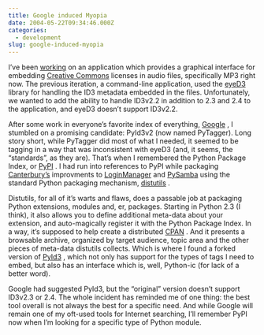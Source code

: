```yaml
---
title: Google induced Myopia
date: 2004-05-22T09:34:46.000Z
categories:
  - development
slug: google-induced-myopia
---
```

I’ve been [working][1]  on an application which provides a graphical interface for embedding [Creative Commons][2]  licenses in audio files, specifically MP3 right now. The previous iteration, a command-line application, used the [eyeD3][3]  library for handling the ID3 metadata embedded in the files. Unfortunately, we wanted to add the ability to handle ID3v2.2 in addition to 2.3 and 2.4 to the application, and eyeD3 doesn’t support ID3v2.2.

After some work in everyone’s favorite index of everything, [Google][4] , I stumbled on a promising candidate: PyId3v2 (now named PyTagger). Long story short, while PyTagger did most of what I needed, it seemed to be tagging in a way that was inconsistent with eyeD3 (and, it seems, the “standards”, as they are). That’s when I remembered the Python Package Index, or [PyPI][5] . I had run into references to PyPI while packaging [Canterbury’s][6]  improvments to [LoginManager][7]  and [PySamba][8]  using the standard Python packaging mechanism, [distutils][9] .

Distutils, for all of it’s warts and flaws, does a passable job at packaging Python extensions, modules and, er, packages. Starting in Python 2.3 (I think), it also allows you to define additional meta-data about your extension, and auto-magically register it with the Python Package Index. In a way, it’s supposed to help create a distributed [CPAN][10]  . And it presents a browsable archive, organized by target audience, topic area and the other pieces of meta-data distutils collects. Which is where I found a forked version of [PyId3][11] , which not only has support for the types of tags I need to embed, but also has an interface which is, well, Python-ic (for lack of a better word).

Google had suggested PyId3, but the “original” version doesn’t support ID3v2.3 or 2.4. The whole incident has reminded me of one thing: the best tool overall is not always the best for a specific need. And while Google will remain one of my oft-used tools for Internet searching, I’ll remember PyPI now when I’m looking for a specific type of Python module.



 [1]: http://yergler.net/blog/archives/2004/04/29/license-tagging
 [2]: http://creativecommons.org
 [3]: http://freshmeat.net/projects/eyed3/
 [4]: http://google.com
 [5]: http://www.python.org/pypi
 [6]: http://canterburyschool.org
 [7]: http://tech.canterburyschool.org/tech/LoginManager
 [8]: http://tech.canterburyschool.org/tech/PySamba
 [9]: http://www.python.org/doc/lib/module-distutils.html
 [10]: http://cpan.org
 [11]: http://www.python.org/pypi?:action=display&name=PyID3&version=0.5.5
